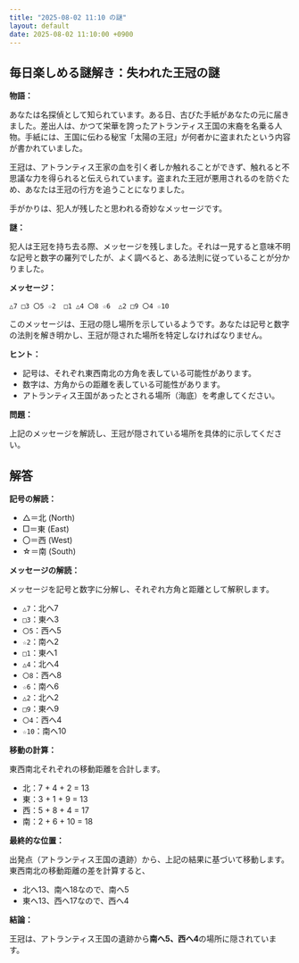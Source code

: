 ```yaml
---
title: "2025-08-02 11:10 の謎"
layout: default
date: 2025-08-02 11:10:00 +0900
---
```

## 毎日楽しめる謎解き：失われた王冠の謎

**物語：**

あなたは名探偵として知られています。ある日、古びた手紙があなたの元に届きました。差出人は、かつて栄華を誇ったアトランティス王国の末裔を名乗る人物。手紙には、王国に伝わる秘宝「太陽の王冠」が何者かに盗まれたという内容が書かれていました。

王冠は、アトランティス王家の血を引く者しか触れることができず、触れると不思議な力を得られると伝えられています。盗まれた王冠が悪用されるのを防ぐため、あなたは王冠の行方を追うことになりました。

手がかりは、犯人が残したと思われる奇妙なメッセージです。

**謎：**

犯人は王冠を持ち去る際、メッセージを残しました。それは一見すると意味不明な記号と数字の羅列でしたが、よく調べると、ある法則に従っていることが分かりました。

**メッセージ：**

`△7 □3 〇5 ☆2  □1 △4 〇8 ☆6  △2 □9 〇4 ☆10`

このメッセージは、王冠の隠し場所を示しているようです。あなたは記号と数字の法則を解き明かし、王冠が隠された場所を特定しなければなりません。

**ヒント：**

*   記号は、それぞれ東西南北の方角を表している可能性があります。
*   数字は、方角からの距離を表している可能性があります。
*   アトランティス王国があったとされる場所（海底）を考慮してください。

**問題：**

上記のメッセージを解読し、王冠が隠されている場所を具体的に示してください。

## 解答

**記号の解読：**

*   △＝北 (North)
*   □＝東 (East)
*   〇＝西 (West)
*   ☆＝南 (South)

**メッセージの解読：**

メッセージを記号と数字に分解し、それぞれ方角と距離として解釈します。

*   `△7`：北へ7
*   `□3`：東へ3
*   `〇5`：西へ5
*   `☆2`：南へ2
*   `□1`：東へ1
*   `△4`：北へ4
*   `〇8`：西へ8
*   `☆6`：南へ6
*   `△2`：北へ2
*   `□9`：東へ9
*   `〇4`：西へ4
*   `☆10`：南へ10

**移動の計算：**

東西南北それぞれの移動距離を合計します。

*   北：7 + 4 + 2 = 13
*   東：3 + 1 + 9 = 13
*   西：5 + 8 + 4 = 17
*   南：2 + 6 + 10 = 18

**最終的な位置：**

出発点（アトランティス王国の遺跡）から、上記の結果に基づいて移動します。東西南北の移動距離の差を計算すると、

*   北へ13、南へ18なので、南へ5
*   東へ13、西へ17なので、西へ4

**結論：**

王冠は、アトランティス王国の遺跡から**南へ5、西へ4**の場所に隠されています。

